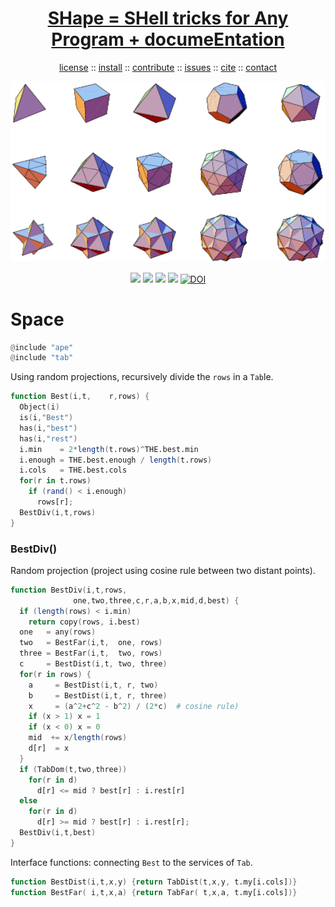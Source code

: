 <a name=top>
<h1 align=center>
   <a href="https://github.com/timm/shape/blob/master/README.md#top">
     SHape = SHell tricks  for Any Program + documeEntation
   </a>
</h1>
<p align=center>
   <a    href="https://github.com/timm/shape/blob/master/LICENSE.md#top">license</a>
   :: <a href="https://github.com/timm/shape/blob/master/INSTALL.md#top">install</a>
   :: <a href="https://github.com/timm/shape/blob/master/CONTRIBUTE.md#top">contribute</a>
   :: <a href="https://github.com/timm/shape/issues">issues</a>
   :: <a href="https://github.com/timm/shape/blob/master/CITATION.md#top">cite</a>
   :: <a href="https://github.com/timm/shape/blob/master/CONTACT.md#top">contact</a>
</p>
<p align=center>
   <img width=600 src="https://github.com/timm/misc/blob/master/odd/etc/img/solidgallery.gif">
</p>
<p align=center>
   <img src="https://img.shields.io/badge/language-gawk-orange">
   <img src="https://img.shields.io/badge/purpose-ai,se-blueviolet">
   <img src="https://img.shields.io/badge/platform-mac,*nux-informational">
   <a href="https://travis-ci.org/github/timm/shape"> <img src="https://travis-ci.org/timm/shape.svg?branch=master"></a>
   <a href="https://doi.org/10.5281/zenodo.3887420"><img src="https://zenodo.org/badge/DOI/10.5281/zenodo.3887420.svg" alt="DOI"></a>
</p>

# Space

```awk
@include "ape"
@include "tab"
```

Using random projections,
recursively divide the `rows` in a `Tab`le.

```awk
function Best(i,t,    r,rows) {
  Object(i)
  is(i,"Best")
  has(i,"best")
  has(i,"rest")
  i.min    = 2*length(t.rows)^THE.best.min
  i.enough = THE.best.enough / length(t.rows)
  i.cols   = THE.best.cols
  for(r in t.rows) 
    if (rand() < i.enough) 
      rows[r];
  BestDiv(i,t,rows)
}
```
### BestDiv()

Random projection (project using cosine rule between two distant points).

```awk
function BestDiv(i,t,rows, 
              one,two,three,c,r,a,b,x,mid,d,best) {
  if (length(rows) < i.min) 
    return copy(rows, i.best)
  one   = any(rows)
  two   = BestFar(i,t,  one, rows)
  three = BestFar(i,t,  two, rows)
  c     = BestDist(i,t, two, three)
  for(r in rows) {
    a     = BestDist(i,t, r, two)
    b     = BestDist(i,t, r, three)
    x     = (a^2+c^2 - b^2) / (2*c)  # cosine rule)
    if (x > 1) x = 1
    if (x < 0) x = 0
    mid  += x/length(rows)
    d[r]  = x
  }
  if (TabDom(t,two,three)) 
    for(r in d) 
      d[r] <= mid ? best[r] : i.rest[r]
  else   
    for(r in d) 
      d[r] >= mid ? best[r] : i.rest[r];
  BestDiv(i,t,best) 
}
```
Interface functions: connecting `Best` to the services of `Tab`.

```awk
function BestDist(i,t,x,y) {return TabDist(t,x,y, t.my[i.cols])}
function BestFar( i,t,x,a) {return TabFar( t,x,a, t.my[i.cols])}
```

